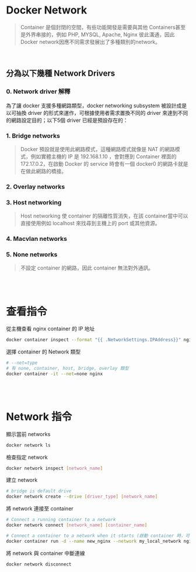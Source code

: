 # Docker Network
>Container 是個封閉的空間，有些功能開發是需要與其他 Containers甚至是外界串接的，例如 PHP, MYSQL, Apache, Nginx 彼此溝通，因此Docker network因應不同需求發展出了多種類別的network。

<br/>

## 分為以下幾種 Network Drivers

### 0. Network driver 解釋
為了讓 docker 支援多種網路類型，docker networking subsystem 被設計成是以可抽換 driver 的形式來運作，可根據使用者需求置換不同的 driver 來達到不同的網路設定目的；以下5個 driver 已經是預設存在的：

### 1. Bridge networks
>Docker 預設就是使用此網路模式，這種網路模式就像是 NAT 的網路模式，例如實體主機的 IP 是 192.168.1.10 ，會對應到 Container 裡面的 172.17.0.2，在啟動 Docker 的 service 時會有一個 docker0 的網路卡就是在做此網路的橋接。


### 2. Overlay networks
>

### 3. Host networking
>Host networking 使 container 的隔離性質消失，在該 container當中可以直接使用例如 localhost 來找尋到主機上的 port 或其他資源。

### 4. Macvlan networks


### 5. None networks
>不設定 container 的網路，因此 container 無法對外通訊。

<br/>

<br/>

# 查看指令
從主機查看 nginx container 的 IP 地址
```sh
docker container inspect --format "{{ .NetworkSettings.IPAddress}}" nginx
```

選擇 container 的 Network 類型
```sh
# --net=type
# 有 none, container, host, bridge, overlay 類型
docker container -it --net=none nginx
```

<br/>

<br/>

# Network 指令
顯示當前 networks
```sh
docker network ls
```

檢查指定 network
```sh
docker network inspect [network_name]
```

建立 network
```sh
# bridge is default drive
docker network create --drive [driver_type] [network_name]
```

將 network 連接至 container
```sh
# Connect a running container to a network
docker network connect [network_name] [container_name]

# Connect a container to a network when it starts (啟動 container 時，可以連接至 network)
docker container run -d --name new_nginx --network my_local_network nginx
```

將 network 與 container 中斷連線
```sh
docker network disconnect
```

```sh

```